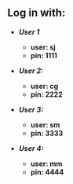 ## **Log in with**:

- **_User 1_**

  - **user: sj**
  - **pin: 1111**

- **_User 2:_**

  - **user: cg**
  - **pin: 2222**

- **_User 3:_**

  - **user: sm**
  - **pin: 3333**

- **_User 4:_**
  - **user: mm**
  - **pin: 4444** 
